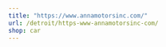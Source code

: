 ```yaml
---
title: "https://www.annamotorsinc.com/"
url: /detroit/https-www-annamotorsinc-com/
shop: car
---
```

